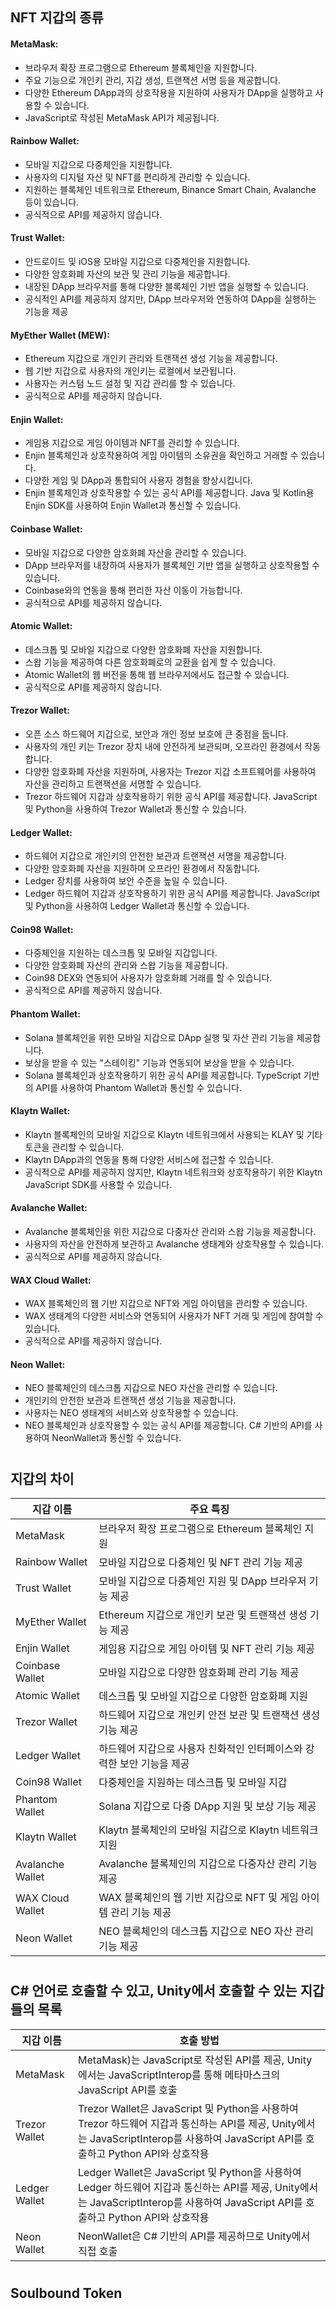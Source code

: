 ## NFT 지갑의 종류
#### MetaMask:
- 브라우저 확장 프로그램으로 Ethereum 블록체인을 지원합니다.
- 주요 기능으로 개인키 관리, 지갑 생성, 트랜잭션 서명 등을 제공합니다.
- 다양한 Ethereum DApp과의 상호작용을 지원하여 사용자가 DApp을 실행하고 사용할 수 있습니다.  
- JavaScript로 작성된 MetaMask API가 제공됩니다.
#### Rainbow Wallet:
- 모바일 지갑으로 다중체인을 지원합니다.
- 사용자의 디지털 자산 및 NFT를 편리하게 관리할 수 있습니다.
- 지원하는 블록체인 네트워크로 Ethereum, Binance Smart Chain, Avalanche 등이 있습니다.  
-  공식적으로 API를 제공하지 않습니다.
#### Trust Wallet:
- 안드로이드 및 iOS용 모바일 지갑으로 다중체인을 지원합니다.
- 다양한 암호화폐 자산의 보관 및 관리 기능을 제공합니다.
- 내장된 DApp 브라우저를 통해 다양한 블록체인 기반 앱을 실행할 수 있습니다.
- 공식적인 API를 제공하지 않지만, DApp 브라우저와 연동하여 DApp을 실행하는 기능을 제공  
#### MyEther Wallet (MEW):
- Ethereum 지갑으로 개인키 관리와 트랜잭션 생성 기능을 제공합니다.
- 웹 기반 지갑으로 사용자의 개인키는 로컬에서 보관됩니다.
- 사용자는 커스텀 노드 설정 및 지갑 관리를 할 수 있습니다.
- 공식적으로 API를 제공하지 않습니다.  
#### Enjin Wallet:
- 게임용 지갑으로 게임 아이템과 NFT를 관리할 수 있습니다.
- Enjin 블록체인과 상호작용하여 게임 아이템의 소유권을 확인하고 거래할 수 있습니다.
- 다양한 게임 및 DApp과 통합되어 사용자 경험을 향상시킵니다. 
- Enjin 블록체인과 상호작용할 수 있는 공식 API를 제공합니다. Java 및 Kotlin용 Enjin SDK를 사용하여 Enjin Wallet과 통신할 수 있습니다. 
#### Coinbase Wallet:
- 모바일 지갑으로 다양한 암호화폐 자산을 관리할 수 있습니다.
- DApp 브라우저를 내장하여 사용자가 블록체인 기반 앱을 실행하고 상호작용할 수 있습니다.
- Coinbase와의 연동을 통해 편리한 자산 이동이 가능합니다.  
- 공식적으로 API를 제공하지 않습니다.
#### Atomic Wallet:
- 데스크톱 및 모바일 지갑으로 다양한 암호화폐 자산을 지원합니다.
- 스왑 기능을 제공하여 다른 암호화폐로의 교환을 쉽게 할 수 있습니다.
- Atomic Wallet의 웹 버전을 통해 웹 브라우저에서도 접근할 수 있습니다.  
- 공식적으로 API를 제공하지 않습니다.
#### Trezor Wallet:
- 오픈 소스 하드웨어 지갑으로, 보안과 개인 정보 보호에 큰 중점을 둡니다.
- 사용자의 개인 키는 Trezor 장치 내에 안전하게 보관되며, 오프라인 환경에서 작동합니다.
- 다양한 암호화폐 자산을 지원하며, 사용자는 Trezor 지갑 소프트웨어를 사용하여 자산을 관리하고 트랜잭션을 서명할 수 있습니다.
- Trezor 하드웨어 지갑과 상호작용하기 위한 공식 API를 제공합니다. JavaScript 및 Python을 사용하여 Trezor Wallet과 통신할 수 있습니다.
#### Ledger Wallet:
- 하드웨어 지갑으로 개인키의 안전한 보관과 트랜잭션 서명을 제공합니다.
- 다양한 암호화폐 자산을 지원하며 오프라인 환경에서 작동합니다.
- Ledger 장치를 사용하여 보안 수준을 높일 수 있습니다.  
- Ledger 하드웨어 지갑과 상호작용하기 위한 공식 API를 제공합니다. JavaScript 및 Python을 사용하여 Ledger Wallet과 통신할 수 있습니다.
#### Coin98 Wallet:
- 다중체인을 지원하는 데스크톱 및 모바일 지갑입니다.
- 다양한 암호화폐 자산의 관리와 스왑 기능을 제공합니다.
- Coin98 DEX와 연동되어 사용자가 암호화폐 거래를 할 수 있습니다.  
- 공식적으로 API를 제공하지 않습니다.
#### Phantom Wallet:
- Solana 블록체인을 위한 모바일 지갑으로 DApp 실행 및 자산 관리 기능을 제공합니다.
- 보상을 받을 수 있는 "스테이킹" 기능과 연동되어 보상을 받을 수 있습니다.  
- Solana 블록체인과 상호작용하기 위한 공식 API를 제공합니다. TypeScript 기반의 API를 사용하여 Phantom Wallet과 통신할 수 있습니다.
#### Klaytn Wallet:
- Klaytn 블록체인의 모바일 지갑으로 Klaytn 네트워크에서 사용되는 KLAY 및 기타 토큰을 관리할 수 있습니다.
- Klaytn DApp과의 연동을 통해 다양한 서비스에 접근할 수 있습니다.  
- 공식적으로 API를 제공하지 않지만, Klaytn 네트워크와 상호작용하기 위한 Klaytn JavaScript SDK를 사용할 수 있습니다.
#### Avalanche Wallet:
- Avalanche 블록체인을 위한 지갑으로 다중자산 관리와 스왑 기능을 제공합니다.
- 사용자의 자산을 안전하게 보관하고 Avalanche 생태계와 상호작용할 수 있습니다.  
- 공식적으로 API를 제공하지 않습니다.
#### WAX Cloud Wallet:
- WAX 블록체인의 웹 기반 지갑으로 NFT와 게임 아이템을 관리할 수 있습니다.
- WAX 생태계의 다양한 서비스와 연동되어 사용자가 NFT 거래 및 게임에 참여할 수 있습니다.  
- 공식적으로 API를 제공하지 않습니다.
#### Neon Wallet:
- NEO 블록체인의 데스크톱 지갑으로 NEO 자산을 관리할 수 있습니다.
- 개인키의 안전한 보관과 트랜잭션 생성 기능을 제공합니다.
- 사용자는 NEO 생태계의 서비스와 상호작용할 수 있습니다.  
- NEO 블록체인과 상호작용할 수 있는 공식 API를 제공합니다. C# 기반의 API를 사용하여 NeonWallet과 통신할 수 있습니다.
#
## 지갑의 차이
|지갑 이름|주요 특징|
|----|-----------------------------|
|MetaMask|브라우저 확장 프로그램으로 Ethereum 블록체인 지원|
|Rainbow Wallet|모바일 지갑으로 다중체인 및 NFT 관리 기능 제공|
|Trust Wallet|모바일 지갑으로 다중체인 지원 및 DApp 브라우저 기능 제공|
|MyEther Wallet|Ethereum 지갑으로 개인키 보관 및 트랜잭션 생성 기능 제공|
|Enjin Wallet|게임용 지갑으로 게임 아이템 및 NFT 관리 기능 제공|
|Coinbase Wallet|모바일 지갑으로 다양한 암호화폐 관리 기능 제공|
|Atomic Wallet|	데스크톱 및 모바일 지갑으로 다양한 암호화폐 지원|
|Trezor Wallet|	하드웨어 지갑으로 개인키 안전 보관 및 트랜잭션 생성 기능 제공|
|Ledger Wallet|	하드웨어 지갑으로 사용자 친화적인 인터페이스와 강력한 보안 기능을 제공|
|Coin98 Wallet|	다중체인을 지원하는 데스크톱 및 모바일 지갑|
|Phantom Wallet|	Solana 지갑으로 다중 DApp 지원 및 보상 기능 제공|
|Klaytn Wallet|	Klaytn 블록체인의 모바일 지갑으로 Klaytn 네트워크 지원|
|Avalanche Wallet|	Avalanche 블록체인의 지갑으로 다중자산 관리 기능 제공|
|WAX Cloud Wallet|WAX 블록체인의 웹 기반 지갑으로 NFT 및 게임 아이템 관리 기능 제공|
|Neon Wallet|	NEO 블록체인의 데스크톱 지갑으로 NEO 자산 관리 기능 제공|
#

## C# 언어로 호출할 수 있고, Unity에서 호출할 수 있는 지갑들의 목록
|지갑 이름|호출 방법|
|--------|--------|
|MetaMask|MetaMask)는 JavaScript로 작성된 API를 제공, Unity에서는 JavaScriptInterop를 통해 메타마스크의 JavaScript API를 호출|
|Trezor Wallet|Trezor Wallet은 JavaScript 및 Python을 사용하여 Trezor 하드웨어 지갑과 통신하는 API를 제공, Unity에서는 JavaScriptInterop를 사용하여 JavaScript API를 호출하고 Python API와 상호작용|
|Ledger Wallet|Ledger Wallet은 JavaScript 및 Python을 사용하여 Ledger 하드웨어 지갑과 통신하는 API를 제공, Unity에서는 JavaScriptInterop를 사용하여 JavaScript API를 호출하고 Python API와 상호작용|
|Neon Wallet|NeonWallet은 C# 기반의 API를 제공하므로 Unity에서 직접 호출|  
#

## Soulbound Token
